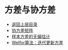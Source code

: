 # 方差与协方差

* [返回上层目录](../statistics.md)
* [协方差矩阵](covariance-matrix/covariance-matrix.md)
* [样本方差的无偏估计](sample-variance-unbiased-estimate/sample-variance-unbiased-estimate.md)
* [Welfor算法：迭代更新方差](welford-algorithm-for-updating-variance/welford-algorithm-for-updating-variance.md)

